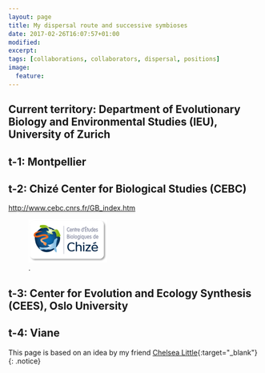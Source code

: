 ```yaml
---
layout: page
title: My dispersal route and successive symbioses
date: 2017-02-26T16:07:57+01:00
modified:
excerpt:
tags: [collaborations, collaborators, dispersal, positions]
image:
  feature:
---
```


## Current territory: Department of Evolutionary Biology and Environmental Studies (IEU), University of Zurich

## t-1: Montpellier

## t-2: Chizé Center for Biological Studies (CEBC)

http://www.cebc.cnrs.fr/GB_index.htm

<figure>
	<a href="http://www.cebc.cnrs.fr/GB_index.htm"{:target="_blank"}><img src="/images/logo_CEBC.png"></a>
	<figcaption><a href="" title="CEBC"></a>.</figcaption>
</figure>

## t-3: Center for Evolution and Ecology Synthesis (CEES), Oslo University

## t-4: Viane

This page is based on an idea by my friend [Chelsea Little](https://chelseajeanlittle.com/){:target="_blank"}
{: .notice}
